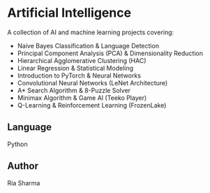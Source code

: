 # Artificial Intelligence

A collection of AI and machine learning projects covering:
- Naive Bayes Classification & Language Detection
- Principal Component Analysis (PCA) & Dimensionality Reduction
- Hierarchical Agglomerative Clustering (HAC)
- Linear Regression & Statistical Modeling
- Introduction to PyTorch & Neural Networks
- Convolutional Neural Networks (LeNet Architecture)
- A* Search Algorithm & 8-Puzzle Solver
- Minimax Algorithm & Game AI (Teeko Player)
- Q-Learning & Reinforcement Learning (FrozenLake)

## Language
Python

## Author
Ria Sharma

